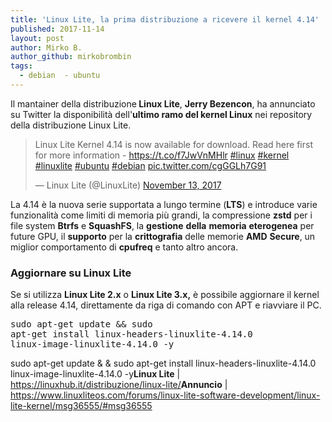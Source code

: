 ```yaml
---
title: 'Linux Lite, la prima distribuzione a ricevere il kernel 4.14'
published: 2017-11-14
layout: post
author: Mirko B.
author_github: mirkobrombin
tags:
  - debian  - ubuntu
---
```

Il mantainer della distribuzione<strong> Linux Lite</strong>, <strong>Jerry Bezencon</strong>, ha annunciato su Twitter la disponibilità dell'<strong>ultimo ramo del kernel Linux</strong> nei repository della distribuzione Linux Lite.<blockquote class="twitter-tweet" data-lang="en"><p dir="ltr" lang="en">Linux Lite Kernel 4.14 is now available for download. Read here first for more information - <a href="https://t.co/f7JwVnMHlr">https://t.co/f7JwVnMHlr</a> <a href="https://twitter.com/hashtag/linux?src=hash&amp;ref_src=twsrc%5Etfw">#linux</a> <a href="https://twitter.com/hashtag/kernel?src=hash&amp;ref_src=twsrc%5Etfw">#kernel</a> <a href="https://twitter.com/hashtag/linuxlite?src=hash&amp;ref_src=twsrc%5Etfw">#linuxlite</a> <a href="https://twitter.com/hashtag/ubuntu?src=hash&amp;ref_src=twsrc%5Etfw">#ubuntu</a> <a href="https://twitter.com/hashtag/debian?src=hash&amp;ref_src=twsrc%5Etfw">#debian</a> <a href="https://t.co/cgGGLh7G91">pic.twitter.com/cgGGLh7G91</a></p>— Linux Lite (@LinuxLite) <a href="https://twitter.com/LinuxLite/status/930091013703479296?ref_src=twsrc%5Etfw">November 13, 2017</a></blockquote><script async src="https://platform.twitter.com/widgets.js" charset="utf-8"></script>La 4.14 è la nuova serie supportata a lungo termine (<strong>LTS</strong>) e introduce varie funzionalità come limiti di memoria più grandi, la compressione <strong>zstd</strong> per i file system <strong>Btrfs</strong> e <strong>SquashFS</strong>, la <strong>gestione</strong> <strong>della</strong> <strong>memoria</strong> <strong>eterogenea</strong> per future GPU, il <strong>supporto</strong> per la <strong>crittografia</strong> delle memorie <strong>AMD</strong> <strong>Secure</strong>, un miglior comportamento di <strong>cpufreq</strong> e tanto altro ancora.<h3>Aggiornare su Linux Lite</h3>Se si utilizza <strong>Linux Lite 2.x</strong> o <strong>Linux Lite 3.x,</strong> è possibile aggiornare il kernel alla release 4.14, direttamente da riga di comando con APT e riavviare il PC.<pre>sudo apt-get update &amp;&amp; sudo apt-get install linux-headers-linuxlite-4.14.0 linux-image-linuxlite-4.14.0 -y</pre>sudo apt-get update &amp; &amp; sudo apt-get install linux-headers-linuxlite-4.14.0 linux-image-linuxlite-4.14.0 -y<strong>Linux Lite</strong> | <a href="https://linuxhub.it/distribuzione/linux-lite/">https://linuxhub.it/distribuzione/linux-lite/</a><strong>Annuncio</strong> | <a href="https://www.linuxliteos.com/forums/linux-lite-software-development/linux-lite-kernel/msg36555/#msg36555">https://www.linuxliteos.com/forums/linux-lite-software-development/linux-lite-kernel/msg36555/#msg36555</a>